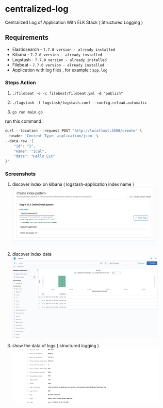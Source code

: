 # centralized-log
Centralized Log of Application With ELK Stack ( Structured Logging )

## Requirements

* Elasticsearch - `7.7.0 version - already installed`
* Kibana - `7.7.0 version - already installed`
* Logstash - `7.7.0 version - already installed`
* Filebeat - `7.7.0 version - already installed`
* Application with log files , for example : `app.log`


### Steps Action

1. `./filebeat -e -c filebeat/filebeat.yml -d "publish"`

2. `./logstash -f logstash/logstash.conf --config.reload.automatic`

3. `go run main.go`


run this command : 
```javascript
curl --location --request POST 'http://localhost:3000/create' \
--header 'Content-Type: application/json' \
--data-raw '{
	"id": "1",
	"name": "iCal",
	"data": "Hello ELK"
}'
```


### Screenshots

1. discover index on kibana ( logstash-application index name )
![kibana-discover-index](https://github.com/faizalpribadi/centralized-log/blob/master/images/kibana-01.png)

2. discover index data 
![kibana-discover-index](https://github.com/faizalpribadi/centralized-log/blob/master/images/kibana-03.png)

3. show the data of logs ( structured logging )
![kibana-discover-index](https://github.com/faizalpribadi/centralized-log/blob/master/images/kibana-04.png)
